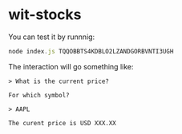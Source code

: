 # wit-stocks
You can test it by runnnig:
```javascript
node index.js TQQOBBTS4KDBLO2LZANDGORBVNTI3UGH
```

The interaction will go something like:
```
> What is the current price?

For which symbol?

> AAPL

The curent price is USD XXX.XX
```
